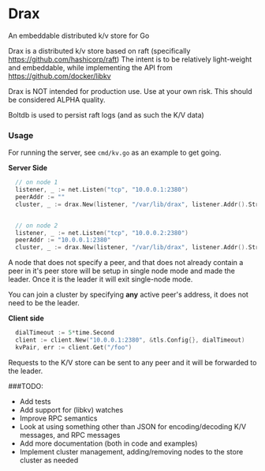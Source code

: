 # Drax
An embeddable distributed k/v store for Go

Drax is a distributed k/v store based on raft (specifically https://github.com/hashicorp/raft)
The intent is to be relatively light-weight and embeddable, while implementing the API from https://github.com/docker/libkv

Drax is NOT intended for production use. Use at your own risk.
This should be considered ALPHA quality.

Boltdb is used to persist raft logs (and as such the K/V data)

### Usage
For running the server, see `cmd/kv.go` as an example to get going.

**Server Side**
```go
  // on node 1
  listener, _ := net.Listen("tcp", "10.0.0.1:2380")
  peerAddr := ""
  cluster, _ := drax.New(listener, "/var/lib/drax", listener.Addr().String(), peerAddr, &tls.Config{})


  // on node 2
  listener, _ := net.Listen("tcp", "10.0.0.2:2380")
  peerAddr := "10.0.0.1:2380"
  cluster, _ := drax.New(listener, "/var/lib/drax", listener.Addr().String(), peerAddr, &tls.Config{})
```

A node that does not specify a peer, and that does not already contain a peer in it's peer store
will be setup in single node mode and made the leader. Once it is the leader it will exit single-node mode.

You can join a cluster by specifying **any** active peer's address, it does not need to be the leader.

**Client side**

```go
  dialTimeout := 5*time.Second
  client := client.New("10.0.0.1:2380", &tls.Config{}, dialTimeout)
  kvPair, err := client.Get("/foo")
```

Requests to the K/V store can be sent to any peer and it will be forwarded to the leader.

###TODO:
- Add tests
- Add support for (libkv) watches
- Improve RPC semantics
- Look at using something other than JSON for encoding/decoding K/V messages, and RPC messages
- Add more documentation (both in code and examples)
- Implement cluster management, adding/removing nodes to the store cluster as needed
